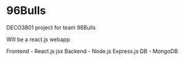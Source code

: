 # 96Bulls

DECO3801 project for team 96Bulls

Will be a react.js webapp

Frontend - React.js jsx
Backend - Node.js Express.js
DB - MongoDB

